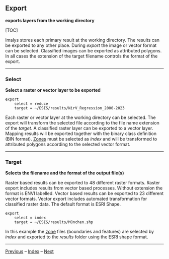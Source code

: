 ## Export	

**exports layers from the working directory**

[TOC]

Imalys stores each primary result at the working directory. The results can be exported to any other place. During *export* the image or vector format can be selected. Classified images can be exported as attributed polygons. In all cases the extension of the target filename controls the format of the export.

------

### Select

**Select a raster or vector layer to be exported**

```
export
	select = reduce
	target = ~/ESIS/results/NirV_Regression_2000-2023
```

Each raster or vector layer at the working directory can be selected. The export will transform the selected file according to the file name extension of the *target*. A classified raster layer can be exported to a vector layer. Mapping results will be exported together with the binary class definition (BIN format). [Zones](7_Zones.md) must be selected as *index* and will be transformed to attributed polygons according to the selected vector format.

------

### Target

**Selects the filename and the format of the output file(s)**

Raster based results can be exported to 48 different raster formats. Raster export includes results from vector based processes. Without extension the format is ENVI labelled. Vector based results can be exported to 23 different vector formats. Vector export includes automated transformation for classified raster data. The default format is ESRI Shape.

```
export
	select = index
	target = ~/ESIS/results/München.shp
```

In this example the [zone](7_Zones.md) files (boundaries and features) are selected by *index* and exported to the *results* folder using the ESRI shape format. 

-----

[Previous](10_Compare.md)	–	[Index](README.md)	–	[Next](12_Replace.md)